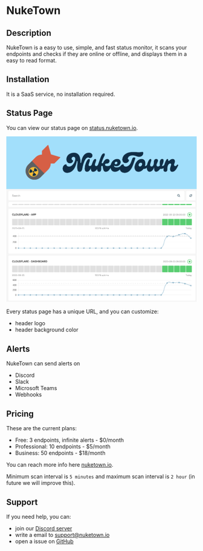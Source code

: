 # NukeTown

## Description

NukeTown is a easy to use, simple, and fast status monitor, it scans your endpoints and checks if they are online or offline, and displays them in a easy to read format.

## Installation

It is a SaaS service, no installation required.

## Status Page

You can view our status page on [status.nuketown.io](https://status.nuketown.io/).

![Status Page](https://github.com/nuketown-io/.github/blob/main/assets/status.png)

Every status page has a unique URL, and you can customize:

- header logo
- header background color

## Alerts

NukeTown can send alerts on

- Discord
- Slack
- Microsoft Teams
- Webhooks

## Pricing

These are the current plans:

- Free: 3 endpoints, infinite alerts - $0/month
- Professional: 10 endpoints - $5/month
- Business: 50 endpoints - $18/month

You can reach more info here [nuketown.io](https://nuketown.io/).

Minimum scan interval is `5 minutes` and maximum scan interval is `2 hour` (in future we will improve this).

## Support

If you need help, you can:

- join our [Discord server](https://discord.nuketown.io/)
- write a email to [support@nuketown.io](support@nuketown.io)
- open a issue on [GitHub](https://github.com/nuketown-io/.github/issues/new)
